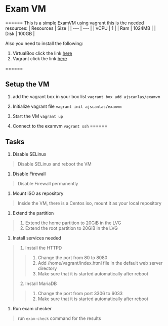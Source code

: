 # Exam VM
======
This is a simple ExamVM using vagrant this is the needed resources:
| Resources | Size |
| --- | --- |
| vCPU | 1 |
| Ram | 1024MB |
| Disk | 100GB |

Also you need to install the following:

1. VirtualBox click the link [here](https://www.virtualbox.org/wiki/Downloads)
1. Vagrant click the link [here](https://www.vagrantup.com/downloads.html)

======
## Setup the VM

1. add the vagrant box in your box list
`vagrant box add ajscanlas/examvm`

1. Initialize vagrant file
`vagrant init ajscanlas/examvm`

1. Start the VM
`vagrant up`

1. Connect to the examvm
`vagrant ssh`
======
## Tasks

1. Disable SELinux
> Disable SELinux and reboot the VM

1. Disable Firewall
> Disable Firewall permanently

1. Mount ISO as repository
> Inside the VM, there is a Centos iso, mount it as your local repository

1. Extend the partition
> 1. Extend the home partition to 20GiB in the LVG
> 2. Extend the root partition to 20GiB in the LVG

1. Install services needed
> 1. Install the HTTPD
> > 1. Change the port from 80 to 8080
> > 2. Add /home/vagrant/index.html file in the default web server directory
> > 3. Make sure that it is started automatically after reboot
> 2. Install MariaDB
> > 1. Change the port from port 3306 to 6033
> > 2. Make sure that it is started automatically after reboot

1. Run exam checker
> run `exam-check` command for the results
